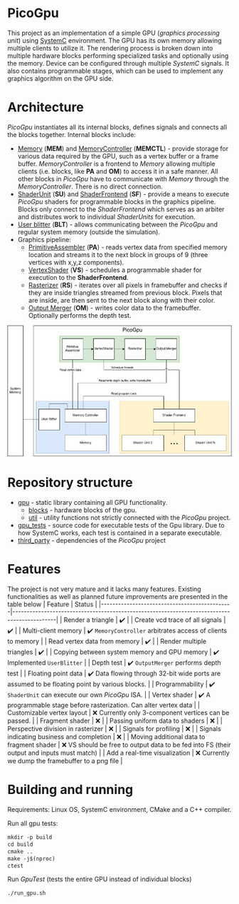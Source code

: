 # PicoGpu
This project as an implementation of a simple GPU (*graphics processing unit*) using [SystemC](https://systemc.org/) environment. The GPU has its own memory allowing multiple clients to utilize it. The rendering process is broken down into multiple hardware blocks performing specialized tasks and optionally using the memory. Device can be configured through multiple *SystemC* signals. It also contains programmable stages, which can be used to implement any graphics algorithm on the GPU side.

# Architecture
*PicoGpu* instantiates all its internal blocks, defines signals and connects all the blocks together. Internal blocks include:

- [Memory](gpu/blocks/memory.h) (**MEM**) and [MemoryController](gpu/blocks/memory_controller.h) (**MEMCTL**) - provide storage for various data required by the GPU, such as a vertex buffer or a frame buffer. *MemoryController* is a frontend to *Memory* allowing multiple clients (i.e. blocks, like **PA** and **OM**) to access it in a safe manner. All other blocks in *PicoGpu* have to communicate with *Memory* through the *MemoryController*. There is no direct connection.
- [ShaderUnit](gpu/blocks/shader_array/shader_unit.h) (**SU**) and [ShaderFrontend](gpu/blocks/shader_array/shader_frontend.h) (**SF**) - provide a means to execute *PicoGpu* shaders for programmable blocks in the graphics pipeline. Blocks only connect to the *ShaderFrontend* which serves as an arbiter and distributes work to individual *ShaderUnits* for execution.
- [User blitter](gpu/blocks/user_blitter.h) (**BLT**) - allows communicating between the *PicoGpu* and regular system memory (outside the simulation).
- Graphics pipeline:
  - [PrimitiveAssembler](gpu/blocks/primitive_assembler.h) (**PA**) - reads vertex data from specified memory location and streams it to the next block in groups of 9 (three vertices with x,y,z components).
  - [VertexShader](gpu/blocks/vertex_shader.h) (**VS**) - schedules a programmable shader for execution to the **ShaderFrontend**.
  - [Rasterizer](gpu/blocks/rasterizer.h) (**RS**) - iterates over all pixels in framebuffer and checks if they are inside triangles streamed from previous block. Pixels that are inside, are then sent to the next block along with their color.
  - [Output Merger](gpu/blocks/output_merger.h) (**OM**) - writes color data to the framebuffer. Optionally performs the depth test.


![Architecture diagram](img/architecture.png)


# Repository structure
- [gpu](gpu) - static library containing all GPU functionality.
  - [blocks](gpu/blocks) - hardware blocks of the gpu.
  - [util](gpu/util) - utility functions not strictly connected with the *PicoGpu* project.
- [gpu_tests](gpu_tests) - source code for executable tests of the Gpu library. Due to how SystemC works, each test is contained in a separate executable.
- [third_party](third_party) - dependencies of the *PicoGpu* project

# Features
The project is not very mature and it lacks many features. Existing functionalities as well as planned future improvements are presented in the table below
| Feature                                      | Status                                                                                      |
|----------------------------------------------|---------------------------------------------------------------------------------------------|
| Render a triangle                            | :heavy_check_mark:                                                                          |
| Create vcd trace of all signals              | :heavy_check_mark:                                                                          |
| Multi-client memory                          | :heavy_check_mark: `MemoryController` arbitrates access of clients to memory                |
| Read vertex data from memory                 | :heavy_check_mark:                                                                          |
| Render multiple triangles                    | :heavy_check_mark:                                                                          |
| Copying between system memory and GPU memory | :heavy_check_mark: Implemented `UserBlitter`                                                |
| Depth test                                   | :heavy_check_mark: `OutputMerger` performs depth test                                       |
| Floating point data                          | :heavy_check_mark: Data flowing through 32-bit wide ports are assumed to be floating point by various blocks. |
| Programmability                              | :heavy_check_mark: `ShaderUnit` can execute our own *PicoGpu* ISA.                          |
| Vertex shader                                | :heavy_check_mark: A programmable stage before rasterization. Can alter vertex data         | 
| Customizable vertex layout                   | :x: Currently only 3-component vertices can be passed.                                      |
| Fragment shader                              | :x:                                                                                         |
| Passing uniform data to shaders              | :x:                                                                                         |
| Perspective division in rasterizer           | :x:                                                                                         |
| Signals for profiling                        | :x:                                                                                         |
| Signals indicating business and completion   | :x:                                                                                         |
| Moving additional data to fragment shader    | :x: VS should be free to output data to be fed into FS (their output and inputs must match) |
| Add a real-time visualization                | :x: Currently we dump the framebuffer to a png file                                         |


# Building and running
Requirements: Linux OS, SystemC environment, CMake and a C++ compiler.

Run all gpu tests:
```
mkdir -p build
cd build
cmake ..
make -j$(nproc)
ctest
```

Run *GpuTest* (tests the entire GPU instead of individual blocks)
```
./run_gpu.sh
```
